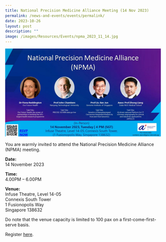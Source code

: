 ```yaml
---
title: National Precision Medicine Alliance Meeting (14 Nov 2023)
permalink: /news-and-events/events/permalink/
date: 2023-10-26
layout: post
description: ""
image: /images/Resources/Events/npma_2023_11_14.jpg
---
```

![](/images/Resources/Events/npma_2023_11_14.jpg)

You are warmly invited to attend the&nbsp;National Precision Medicine Alliance (NPMA) meeting.&nbsp;

**Date:**  
14 November 2023

**Time:**  
4.00PM – 6.00PM

**Venue:**  
Infuse Theatre, Level 14-05<br>
Connexis South Tower<br>
1 Fusionopolis Way<br>
Singapore 138632

Do note that the venue capacity is limited to&nbsp;100 pax&nbsp;on a first-come-first-serve basis.&nbsp;

Register [here](https://appsvc.a-star.edu.sg/ERP/EventRegistration.aspx?EventID=2023082114065752).